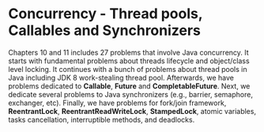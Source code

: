 # Concurrency - Thread pools, Callables and Synchronizers
Chapters 10 and 11 includes 27 problems that involve Java concurrency. It starts with fundamental problems about threads lifecycle and object/class
 level locking. It continues with a bunch of problems about thread pools in Java including JDK 8 work-stealing thread pool. Afterwards, we
 have problems dedicated to **Callable**, **Future** and **CompletableFuture**. Next, we dedicate several problems to Java synchronizers (e.g., barrier,
 semaphore, exchanger, etc). Finally, we have problems for fork/join framework, **ReentrantLock**, **ReentrantReadWriteLock**, **StampedLock**, atomic
 variables, tasks cancellation, interruptible methods, and deadlocks.
